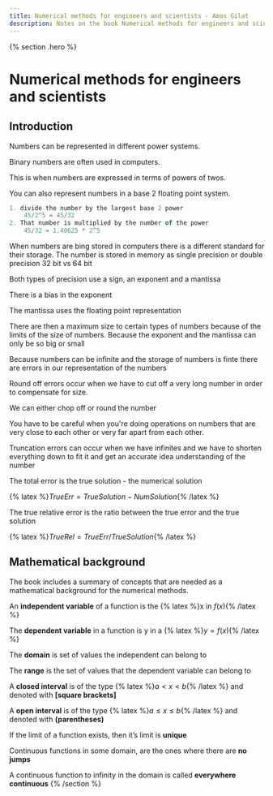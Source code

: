 ```yaml
---
title: Numerical methods for engineers and scientists - Amos Gilat
description: Notes on the book Numerical methods for engineers and scientists by Amos Gilat
---
```


{% section .hero %}
# Numerical methods for engineers and scientists
## Introduction
Numbers can be represented in different power systems.

Binary numbers are often used in computers.

This is when numbers are expressed in terms of powers of twos.

You can also represent numbers in a base 2 floating point system.
```jsx
1. divide the number by the largest base 2 power
	45/2^5 = 45/32
2. That number is multiplied by the number of the power
	45/32 = 1.40625 * 2^5
```

When numbers are bing stored in computers there is a different standard for their storage.
The number is stored in memory as single precision or double precision 32 bit vs 64 bit

Both types of precision use a sign, an exponent and a mantissa

There is a bias in the exponent

The mantissa uses the floating point representation

There are then a maximum size to certain types of numbers because of the limits of the size of numbers. Because the exponent and the mantissa can only be so big or small 

Because numbers can be infinite and the storage of numbers is finte there are errors in our representation of the numbers

Round off errors occur when we have to cut off a very long number in order to compensate for size. 

We can either chop off or round the number

You have to be careful when you're doing operations on numbers that are very close to each other or very far apart from each other. 

Truncation errors can occur when we have infinites and we have to shorten everything down to fit it and get an accurate idea understanding of the number

The total error is the true solution - the numerical solution

{% latex %}$TrueErr = TrueSolution - NumSolution${% /latex %}

The true relative error is the ratio between the true error and the true solution

{% latex %}$TrueRel = TrueErr/TrueSolution${% /latex %}
## Mathematical background

The book includes a summary of concepts that are needed as a mathematical background for the numerical methods. 

An **independent variable** of a function is the {% latex %}x in $f(x)${% /latex %}

The **dependent variable** in a function is y in a {% latex %}$y = f(x)${% /latex %}

The **domain** is set of values the independent can belong to

The **range** is the set of values that the dependent variable can belong to

A **closed interval** is of the type {% latex %}$a < x < b${% /latex %} and denoted with **[square brackets]**

A **open interval** is of the type {% latex %}$a≤x≤b${% /latex %} and denoted with **(parentheses)**

If the limit of a function exists, then it’s limit is **unique**

Continuous functions in some domain, are the ones where there are **no jumps** 

A continuous function to infinity in the domain is called **everywhere continuous**
{% /section %}